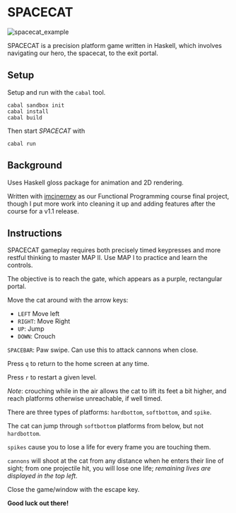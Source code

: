 # SPACECAT

![spacecat_example](http://jdbrady.info/files/spacecat.gif)

SPACECAT is a precision platform game written in Haskell, which involves navigating our hero, the spacecat, to the exit portal.

## Setup
Setup and run with the `cabal` tool.

```
cabal sandbox init
cabal install
cabal build
```

Then start *SPACECAT* with

```
cabal run
```

## Background
Uses Haskell gloss package for animation and 2D rendering.

Written with [imcinerney](https://github.com/imcinerney) as our Functional Programming course final project, though I put more work into cleaning it up and adding features after the course for a v1.1 release.

## Instructions
SPACECAT gameplay requires both precisely timed keypresses and more restful thinking to master MAP II. Use MAP I to practice
and learn the controls.

The objective is to reach the gate, which appears as a purple,
rectangular portal.

Move the cat around with the arrow keys:
  * `LEFT` Move left
  * `RIGHT`: Move Right
  * `UP`: Jump
  * `DOWN`: Crouch

`SPACEBAR`: Paw swipe. Can use this to attack cannons when close.

Press `q` to return to the home screen at any time.

Press `r` to restart a given level.

*Note*: crouching while in the air allows the cat to lift its feet a bit higher, and reach platforms otherwise unreachable, if well timed.

There are three types of platforms: `hardbottom`, `softbottom`, and `spike`.

The cat can jump through `softbottom` platforms from below, but not `hardbottom`.

`spikes` cause you to lose a life for every frame you are touching them.

`cannons` will shoot at the cat from any distance when he enters their line of sight; from one projectile hit, you will lose one life; *remaining lives are displayed in the top left*.

Close the game/window with the escape key.

**Good luck out there!**

